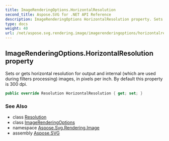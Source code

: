 ```yaml
---
title: ImageRenderingOptions.HorizontalResolution
second_title: Aspose.SVG for .NET API Reference
description: ImageRenderingOptions HorizontalResolution property. Sets or gets horizontal resolution for output and internal which are used during filters processing images in pixels per inch. By default this property is 300 dpi
type: docs
weight: 40
url: /net/aspose.svg.rendering.image/imagerenderingoptions/horizontalresolution/
---
```

## ImageRenderingOptions.HorizontalResolution property

Sets or gets horizontal resolution for output and internal (which are used during filters processing) images, in pixels per inch. By default this property is 300 dpi.

```csharp
public override Resolution HorizontalResolution { get; set; }
```

### See Also

* class [Resolution](../../../aspose.svg.drawing/resolution/)
* class [ImageRenderingOptions](../)
* namespace [Aspose.Svg.Rendering.Image](../../../aspose.svg.rendering.image/)
* assembly [Aspose.SVG](../../../)
